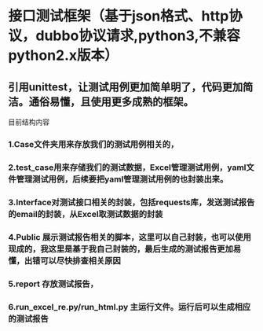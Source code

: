 # 接口测试框架（基于json格式、http协议，dubbo协议请求,python3,不兼容python2.x版本） 
##  引用unittest，让测试用例更加简单明了，代码更加简洁。通俗易懂，且使用更多成熟的框架。
目前结构内容
### 1.Case文件夹用来存放我们的测试用例相关的，
### 2.test_case用来存储我们的测试数据，Excel管理测试用例，yaml文件管理测试用例，后续要把yaml管理测试用例的也封装出来。
### 3.Interface对测试接口相关的封装，包括requests库，发送测试报告的email的封装，从Excel取测试数据的封装
### 4.Public 展示测试报告相关的脚本，这里可以自己封装，也可以使用现成的，我这里是基于我自己封装的，最后生成的测试报告更加易懂，出错可以尽快排查相关原因
### 5.report 存放测试报告，
### 6.run_excel_re.py/run_html.py 主运行文件。运行后可以生成相应的测试报告